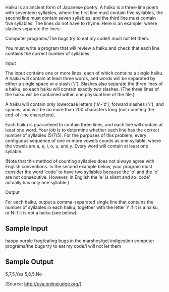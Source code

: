 Haiku is an ancient form of Japanese poetry. A haiku
is a three-line poem with seventeen syllables, where
the first line must contain five syllables, the second
line must contain seven syllables, and the third line
must contain five syllables. The lines do not have to
rhyme. Here is an example, where slashes separate the
lines:

Computer programs/The bugs try to eat my code/I must
not let them.


You must write a program that will review a haiku and
check that each line contains the correct number of
syllables.

Input

The input contains one or more lines, each of which
contains a single haiku. A haiku will contain at least
three words, and words will be separated by either a
single space or a slash ('/'). Slashes also separate
the three lines of a haiku, so each haiku will contain
exactly two slashes. (The three lines of the haiku will
be contained within one physical line of the file.)

A haiku will contain only lowercase letters ('a'-'z'),
forward slashes ('/'), and spaces, and will be no more
than 200 characters long (not counting the end-of-line
characters).

Each haiku is guaranteed to contain three lines, and
each line will contain at least one word. Your job is
to determine whether each line has the correct number
of syllables (5/7/5). For the purposes of this problem,
every contiguous sequence of one or more vowels counts
as one syllable, where the vowels are
a, e, i, o, u, and y. Every word will contain at least
one syllable.

(Note that this method of counting syllables does not
always agree with English conventions. In the second
example below, your program must consider the word
'code' to have two syllables because the 'o' and the
'e' are not consecutive. However, in English the 'e'
is silent and so 'code' actually has only one syllable.)

Output

For each haiku, output a comma-separated single line
that contains the number of syllables in each haiku,
together with the letter Y if it is a haiku, or N if
it is not a haiku (see below).


Sample Input
------------
happy purple frog/eating bugs in the marshes/get indigestion
computer programs/the bugs try to eat my code/i will not let them

Sample Output
-------------
5,7,5,Yes
5,8,5,No


[Source: http://uva.onlinejudge.org/]
   